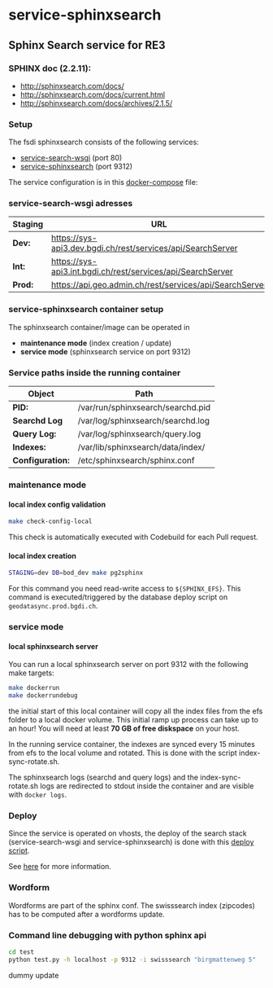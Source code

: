 service-sphinxsearch
====================

Sphinx Search service for RE3
---------------------------------------------------

### SPHINX doc (2.2.11):

- http://sphinxsearch.com/docs/
- http://sphinxsearch.com/docs/current.html
- http://sphinxsearch.com/docs/archives/2.1.5/

### Setup
The fsdi sphinxsearch consists of the following services:
* [service-search-wsgi](https://github.com/geoadmin/service-search-wsgi) (port 80)
* [service-sphinxsearch](https://github.com/geoadmin/service-sphinxsearch) (port 9312)

The service configuration is in this [docker-compose](https://github.com/geoadmin/infra-vhost/blob/master/systems/api3/service-search/base/docker-compose.yml) file:

### service-search-wsgi adresses

Staging          | URL
-----------------|------------------------------------------|
**Dev:**         | https://sys-api3.dev.bgdi.ch/rest/services/api/SearchServer  |
**Int:**         | https://sys-api3.int.bgdi.ch/rest/services/api/SearchServer  |
**Prod:**        | https://api.geo.admin.ch/rest/services/api/SearchServer |

### service-sphinxsearch container setup

The sphinxsearch container/image can be operated in
* **maintenance mode** (index creation / update)
* **service mode** (sphinxsearch service on port 9312)

### Service paths inside the running container

Object            | Path
------------------|-----------------------------------|
**PID:**          | /var/run/sphinxsearch/searchd.pid |
**Searchd Log**   | /var/log/sphinxsearch/searchd.log |
**Query Log:**    | /var/log/sphinxsearch/query.log   |
**Indexes:**      | /var/lib/sphinxsearch/data/index/ |
**Configuration:**| /etc/sphinxsearch/sphinx.conf     |

### maintenance mode
#### local index config validation
```bash
make check-config-local
```
This check is automatically executed with Codebuild for each Pull request.

#### local index creation
```bash
STAGING=dev DB=bod_dev make pg2sphinx
```
For this command you need read-write access to `${SPHINX_EFS}`.
This command is executed/triggered by the database deploy script on `geodatasync.prod.bgdi.ch`.

### service mode
#### local sphinxsearch server
You can run a local sphinxsearch server on port 9312 with the following make targets:
```bash
make dockerrun
make dockerrundebug
```

the initial start of this local container will copy all the index files from the efs folder to a local docker volume. This initial ramp up process can take up to an hour! You will need at least **70 GB of free diskspace** on your host.

In the running service container, the indexes are synced every 15 minutes from efs to the local volume and rotated. This is done with the script index-sync-rotate.sh.

The sphinxsearch logs (searchd and query logs) and the index-sync-rotate.sh logs are redirected to stdout inside the container and are visible with `docker logs`.

### Deploy
Since the service is operated on vhosts, the deploy of the search stack (service-search-wsgi and service-sphinxsearch) is done with this [deploy script](https://github.com/geoadmin/infra-vhost/blob/master/deploy.sh).

See [here](https://github.com/geoadmin/doc-guidelines/blob/master/DEPLOY.md#1-sphinx-search---int) for more information.

### Wordform

Wordforms are part of the sphinx conf.
The swisssearch index (zipcodes) has to be computed after a wordforms update.

### Command line debugging with python sphinx api
```bash
cd test
python test.py -h localhost -p 9312 -i swisssearch "birgmattenweg 5"
```

dummy update
